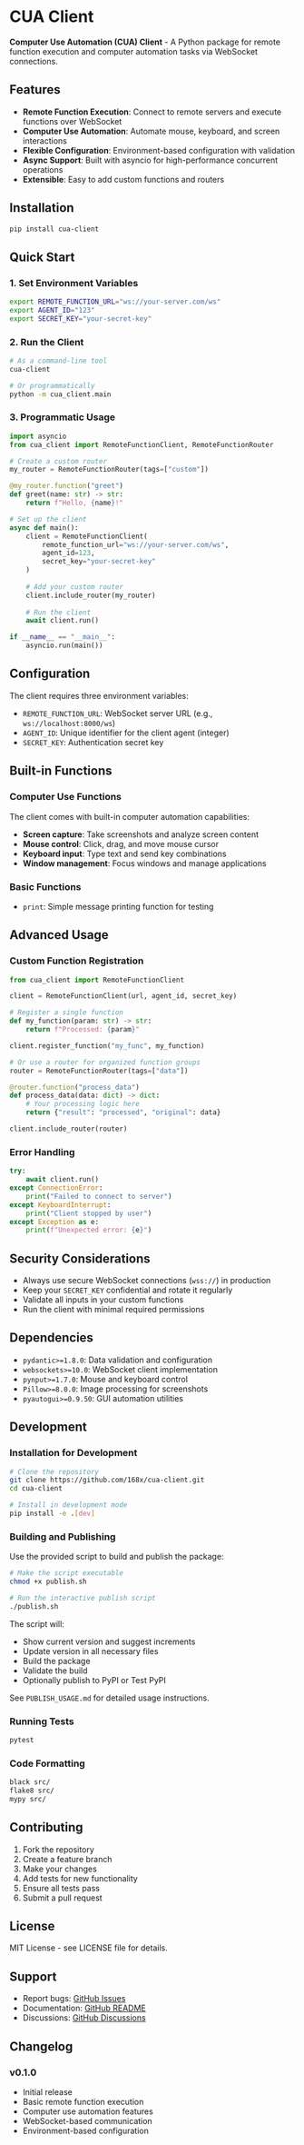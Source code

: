 # CUA Client

**Computer Use Automation (CUA) Client** - A Python package for remote function execution and computer automation tasks via WebSocket connections.

## Features

- **Remote Function Execution**: Connect to remote servers and execute functions over WebSocket
- **Computer Use Automation**: Automate mouse, keyboard, and screen interactions
- **Flexible Configuration**: Environment-based configuration with validation
- **Async Support**: Built with asyncio for high-performance concurrent operations
- **Extensible**: Easy to add custom functions and routers

## Installation

```bash
pip install cua-client
```

## Quick Start

### 1. Set Environment Variables

```bash
export REMOTE_FUNCTION_URL="ws://your-server.com/ws"
export AGENT_ID="123"
export SECRET_KEY="your-secret-key"
```

### 2. Run the Client

```bash
# As a command-line tool
cua-client

# Or programmatically
python -m cua_client.main
```

### 3. Programmatic Usage

```python
import asyncio
from cua_client import RemoteFunctionClient, RemoteFunctionRouter

# Create a custom router
my_router = RemoteFunctionRouter(tags=["custom"])

@my_router.function("greet")
def greet(name: str) -> str:
    return f"Hello, {name}!"

# Set up the client
async def main():
    client = RemoteFunctionClient(
        remote_function_url="ws://your-server.com/ws",
        agent_id=123,
        secret_key="your-secret-key"
    )
    
    # Add your custom router
    client.include_router(my_router)
    
    # Run the client
    await client.run()

if __name__ == "__main__":
    asyncio.run(main())
```

## Configuration

The client requires three environment variables:

- `REMOTE_FUNCTION_URL`: WebSocket server URL (e.g., `ws://localhost:8000/ws`)
- `AGENT_ID`: Unique identifier for the client agent (integer)
- `SECRET_KEY`: Authentication secret key

## Built-in Functions

### Computer Use Functions

The client comes with built-in computer automation capabilities:

- **Screen capture**: Take screenshots and analyze screen content
- **Mouse control**: Click, drag, and move mouse cursor
- **Keyboard input**: Type text and send key combinations
- **Window management**: Focus windows and manage applications

### Basic Functions

- `print`: Simple message printing function for testing

## Advanced Usage

### Custom Function Registration

```python
from cua_client import RemoteFunctionClient

client = RemoteFunctionClient(url, agent_id, secret_key)

# Register a single function
def my_function(param: str) -> str:
    return f"Processed: {param}"

client.register_function("my_func", my_function)

# Or use a router for organized function groups
router = RemoteFunctionRouter(tags=["data"])

@router.function("process_data")
def process_data(data: dict) -> dict:
    # Your processing logic here
    return {"result": "processed", "original": data}

client.include_router(router)
```

### Error Handling

```python
try:
    await client.run()
except ConnectionError:
    print("Failed to connect to server")
except KeyboardInterrupt:
    print("Client stopped by user")
except Exception as e:
    print(f"Unexpected error: {e}")
```

## Security Considerations

- Always use secure WebSocket connections (`wss://`) in production
- Keep your `SECRET_KEY` confidential and rotate it regularly
- Validate all inputs in your custom functions
- Run the client with minimal required permissions

## Dependencies

- `pydantic>=1.8.0`: Data validation and configuration
- `websockets>=10.0`: WebSocket client implementation
- `pynput>=1.7.0`: Mouse and keyboard control
- `Pillow>=8.0.0`: Image processing for screenshots
- `pyautogui>=0.9.50`: GUI automation utilities

## Development

### Installation for Development

```bash
# Clone the repository
git clone https://github.com/168x/cua-client.git
cd cua-client

# Install in development mode
pip install -e .[dev]
```

### Building and Publishing

Use the provided script to build and publish the package:

```bash
# Make the script executable
chmod +x publish.sh

# Run the interactive publish script
./publish.sh
```

The script will:
- Show current version and suggest increments
- Update version in all necessary files
- Build the package
- Validate the build
- Optionally publish to PyPI or Test PyPI

See `PUBLISH_USAGE.md` for detailed usage instructions.

### Running Tests

```bash
pytest
```

### Code Formatting

```bash
black src/
flake8 src/
mypy src/
```

## Contributing

1. Fork the repository
2. Create a feature branch
3. Make your changes
4. Add tests for new functionality
5. Ensure all tests pass
6. Submit a pull request

## License

MIT License - see LICENSE file for details.

## Support

- Report bugs: [GitHub Issues](https://github.com/168x/cua-client/issues)
- Documentation: [GitHub README](https://github.com/168x/cua-client#readme)
- Discussions: [GitHub Discussions](https://github.com/168x/cua-client/discussions)

## Changelog

### v0.1.0

- Initial release
- Basic remote function execution
- Computer use automation features
- WebSocket-based communication
- Environment-based configuration 